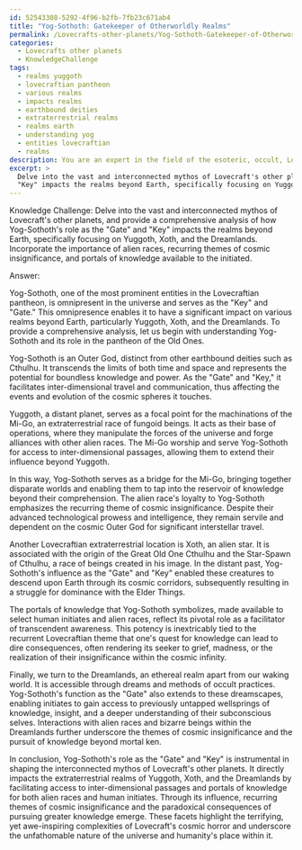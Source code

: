 ```yaml
---
id: 52543308-5292-4f96-b2fb-7fb23c671ab4
title: "Yog-Sothoth: Gatekeeper of Otherworldly Realms"
permalink: /Lovecrafts-other-planets/Yog-Sothoth-Gatekeeper-of-Otherworldly-Realms/
categories:
  - Lovecrafts other planets
  - KnowledgeChallenge
tags:
  - realms yuggoth
  - lovecraftian pantheon
  - various realms
  - impacts realms
  - earthbound deities
  - extraterrestrial realms
  - realms earth
  - understanding yog
  - entities lovecraftian
  - realms
description: You are an expert in the field of the esoteric, occult, Lovecrafts other planets and Education. You are a writer of tests, challenges, books and deep knowledge on Lovecrafts other planets for initiates and students to gain deep insights and understanding from. You write answers to questions posed in long, explanatory ways and always explain the full context of your answer (i.e., related concepts, formulas, examples, or history), as well as the step-by-step thinking process you take to answer the challenges. Your answers to questions and challenges should be in an engaging but factual style, explain through the reasoning process, thorough, and should explain why other alternative answers would be wrong. Summarize the key themes, ideas, and conclusions at the end.
excerpt: > 
  Delve into the vast and interconnected mythos of Lovecraft's other planets, and provide a comprehensive analysis of how Yog-Sothoth's role as the "Gate" and
  "Key" impacts the realms beyond Earth, specifically focusing on Yuggoth, Xoth, and the Dreamlands. Incorporate the importance of alien races, recurring themes of cosmic insignificance, and portals of knowledge available to the initiated.
---
```

Knowledge Challenge: Delve into the vast and interconnected mythos of Lovecraft's other planets, and provide a comprehensive analysis of how Yog-Sothoth's role as the "Gate" and "Key" impacts the realms beyond Earth, specifically focusing on Yuggoth, Xoth, and the Dreamlands. Incorporate the importance of alien races, recurring themes of cosmic insignificance, and portals of knowledge available to the initiated.

Answer:

Yog-Sothoth, one of the most prominent entities in the Lovecraftian pantheon, is omnipresent in the universe and serves as the "Key" and "Gate." This omnipresence enables it to have a significant impact on various realms beyond Earth, particularly Yuggoth, Xoth, and the Dreamlands. To provide a comprehensive analysis, let us begin with understanding Yog-Sothoth and its role in the pantheon of the Old Ones.

Yog-Sothoth is an Outer God, distinct from other earthbound deities such as Cthulhu. It transcends the limits of both time and space and represents the potential for boundless knowledge and power. As the "Gate" and "Key," it facilitates inter-dimensional travel and communication, thus affecting the events and evolution of the cosmic spheres it touches.

Yuggoth, a distant planet, serves as a focal point for the machinations of the Mi-Go, an extraterrestrial race of fungoid beings. It acts as their base of operations, where they manipulate the forces of the universe and forge alliances with other alien races. The Mi-Go worship and serve Yog-Sothoth for access to inter-dimensional passages, allowing them to extend their influence beyond Yuggoth.

In this way, Yog-Sothoth serves as a bridge for the Mi-Go, bringing together disparate worlds and enabling them to tap into the reservoir of knowledge beyond their comprehension. The alien race's loyalty to Yog-Sothoth emphasizes the recurring theme of cosmic insignificance. Despite their advanced technological prowess and intelligence, they remain servile and dependent on the cosmic Outer God for significant interstellar travel.

Another Lovecraftian extraterrestrial location is Xoth, an alien star. It is associated with the origin of the Great Old One Cthulhu and the Star-Spawn of Cthulhu, a race of beings created in his image. In the distant past, Yog-Sothoth's influence as the "Gate" and "Key" enabled these creatures to descend upon Earth through its cosmic corridors, subsequently resulting in a struggle for dominance with the Elder Things.

The portals of knowledge that Yog-Sothoth symbolizes, made available to select human initiates and alien races, reflect its pivotal role as a facilitator of transcendent awareness. This potency is inextricably tied to the recurrent Lovecraftian theme that one's quest for knowledge can lead to dire consequences, often rendering its seeker to grief, madness, or the realization of their insignificance within the cosmic infinity.

Finally, we turn to the Dreamlands, an ethereal realm apart from our waking world. It is accessible through dreams and methods of occult practices. Yog-Sothoth's function as the "Gate" also extends to these dreamscapes, enabling initiates to gain access to previously untapped wellsprings of knowledge, insight, and a deeper understanding of their subconscious selves. Interactions with alien races and bizarre beings within the Dreamlands further underscore the themes of cosmic insignificance and the pursuit of knowledge beyond mortal ken.

In conclusion, Yog-Sothoth's role as the "Gate" and "Key" is instrumental in shaping the interconnected mythos of Lovecraft's other planets. It directly impacts the extraterrestrial realms of Yuggoth, Xoth, and the Dreamlands by facilitating access to inter-dimensional passages and portals of knowledge for both alien races and human initiates. Through its influence, recurring themes of cosmic insignificance and the paradoxical consequences of pursuing greater knowledge emerge. These facets highlight the terrifying, yet awe-inspiring complexities of Lovecraft's cosmic horror and underscore the unfathomable nature of the universe and humanity's place within it.
